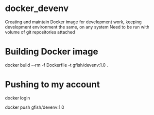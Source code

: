 # docker_devenv
Creating and maintain Docker image for development work, keeping development environment the same, on any system Need to be run with volume of git repositories attached 

# Building Docker image
docker build --rm -f Dockerfile -t gfish/devenv:1.0 .

# Pushing to my account
docker login

docker push gfish/devenv:1.0
